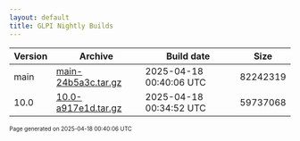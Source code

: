 ```yaml
---
layout: default
title: GLPI Nightly Builds
---
```


Version|Archive|Build date|Size
---|---|---|---
main|[main-24b5a3c.tar.gz](main-24b5a3c.tar.gz)|2025-04-18 00:40:06 UTC|82242319
10.0|[10.0-a917e1d.tar.gz](10.0-a917e1d.tar.gz)|2025-04-18 00:34:52 UTC|59737068

<font size="1">Page generated on 2025-04-18 00:40:06 UTC</font>
